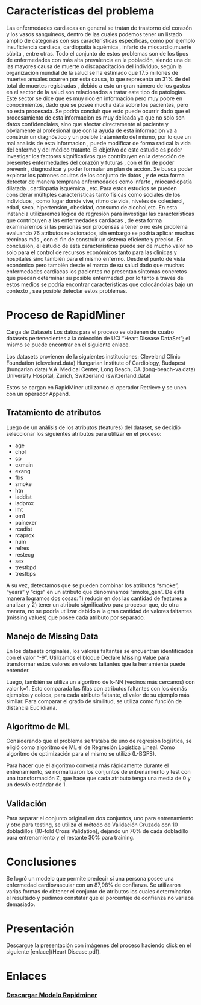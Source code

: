 # Características del problema

Las enfermedades cardiacas en general se tratan de trastorno del corazón y los vasos sanguíneos, dentro de las cuales podemos tener un listado amplio de categorías con sus características específicas, como por ejemplo insuficiencia cardiaca, cardiopatía isquémica , infarto de miocardio,muerte súbita , entre otras. Todo el conjunto de estos problemas son de los tipos de enfermedades con más alta prevalencia en la población, siendo una de las mayores causa de muerte o discapacitación del individuo, según la organización mundial de la salud se ha estimado que 17.5 millones de muertes anuales ocurren por esta causa, lo que representa un 31% de del total de muertes registradas , debido a esto un gran número de los gastos en el sector de la salud son relacionados a tratar este tipo de patologías. Este sector se dice que es muy rico en información pero muy pobre en conocimientos, dado que se posee mucha data sobre los pacientes, pero no esta procesada. Se podría concluir que esto puede ocurrir dado que el procesamiento de esta informacion es muy delicada ya que no solo son datos confidenciales, sino que afectar directamente al paciente y obviamente al profesional que con la ayuda de esta informacion va a construir un diagnóstico y un posible tratamiento del mismo, por lo que un mal analisis de esta informacion , puede modificar de forma radical la vida del enfermo y del médico tratante.
El objetivo de este estudio es poder investigar los factores significativos que contribuyen en la detección de presentes enfermedades del corazón y futuras , con el fin de poder prevenir , diagnosticar y poder formular un plan de acción. Se busca poder explorar los patrones ocultos de los conjunto de datos , y de esta forma detectar de manera temprana enfermedades como infarto , miocardiopatía dilatada , cardiopatía isquémica , etc.
Para estos estudios se pueden considerar múltiples caracteristicas tanto físicas como sociales de los individuos , como lugar donde vive, ritmo de vida, niveles de colesterol, edad, sexo, hipertensión, obesidad, consumo de alcohol,etc.
En esta instancia utilizaremos lógica de regresión para investigar las características que contribuyen a las enfermedades cardiacas , de esta forma examinaremos si las personas son propensas a tener o no este problema evaluando 76 atributos relacionados, sin embargo se podría aplicar muchas técnicas más , con el fin de construir un sistema eficiente y preciso.
En conclusión, el estudio de esta caracteristicas puede ser de mucho valor no solo para el control de recursos económicos tanto para las clínicas y hospitales sino también para el mismo enfermo. Desde el punto de vista económico pero también desde el marco de su salud dado que muchas enfermedades cardiacas los pacientes no presentan síntomas concretos que puedan determinar su posible enfermedad ,por lo tanto a través de estos medios se podría encontrar características que colocándolas bajo un contexto , sea posible detectar estos problemas.

# Proceso de RapidMiner
Carga de Datasets
Los datos para el proceso se obtienen de cuatro datasets pertenecientes a la colección de UCI “Heart Disease DataSet”; el mismo se puede encontrar en el siguiente enlace.

Los datasets provienen de la siguientes instituciones:
Cleveland Clinic Foundation (cleveland.data)
Hungarian Institute of Cardiology, Budapest (hungarian.data)
V.A. Medical Center, Long Beach, CA (long-beach-va.data)
University Hospital, Zurich, Switzerland (switzerland.data)

Estos se cargan en RapidMiner utilizando el operador Retrieve y se unen con un operador Append.

## Tratamiento de atributos

Luego de un análisis de los atributos (features) del dataset, se decidió seleccionar los siguientes atributos para utilizar en el proceso:
* age
* chol
* cp
* cxmain
* exang
* fbs
* smoke
* htn
* laddist
* ladprox
* lmt
* om1
* painexer
* rcadist
* rcaprox
* num
* relres
* restecg
* sex
* trestbpd
* trestbps


A su vez, detectamos que se pueden combinar los atributos “smoke”, “years” y “cigs” en un atributo que denominamos “smoke_gen”. De esta manera logramos dos cosas: 1) reducir en dos las cantidad de features a analizar y 2) tener un atributo significativo para procesar que, de otra manera, no se podría utilizar debido a la gran cantidad de valores faltantes (missing values) que posee cada atributo por separado.

## Manejo de Missing Data
En los datasets originales, los valores faltantes se encuentran identificados con el valor “-9”. Utilizamos el bloque Declare Missing Value para transformar estos valores en valores faltantes que la herramienta puede entender.

Luego, también se utiliza un algoritmo de k-NN (vecinos más cercanos) con valor k=1. Esto comparada las filas con atributos faltantes con los demás ejemplos y coloca, para cada atributo faltante, el valor de su ejemplo más similar. Para comparar el grado de similitud, se utiliza como función de distancia Euclidiana.

## Algoritmo de ML

Considerando que el problema se trataba de uno de regresión logística, se eligió como algoritmo de ML el de Regresión Logística Lineal. Como algoritmo de optimización para el mismo se utilizó (L-BGFS).

Para hacer que el algoritmo converja más rápidamente durante el entrenamiento, se normalizaron los conjuntos de entrenamiento y test con una transformación Z, que hace que cada atributo tenga una media de 0 y un desvío estándar de 1.

## Validación
Para separar el conjunto original en dos conjuntos, uno para entrenamiento y otro para testing, se utiliza el método de Validación Cruzada con 10 dobladillos (10-fold Cross Validation), dejando un 70% de cada dobladillo para entrenamiento y el restante 30% para training.

# Conclusiones

Se logró un modelo que permite predecir si una persona posee una enfermedad cardiovascular con un 87,98% de confianza.
Se utilizaron varias formas de obtener el conjunto de atributos los cuales determinarían el resultado y pudimos constatar que el porcentaje de confianza no variaba demasiado.

# Presentación

Descargue la presentación con imágenes del proceso haciendo click en el siguiente [enlace](Heart Disease.pdf).

# Enlaces
### [Descargar Modelo Rapidminer](heart-disease-process.rmp)
